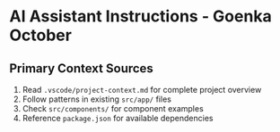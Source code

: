 # AI Assistant Instructions - Goenka October

## Primary Context Sources

1. Read `.vscode/project-context.md` for complete project overview
2. Follow patterns in existing `src/app/` files
3. Check `src/components/` for component examples
4. Reference `package.json` for available dependencies
